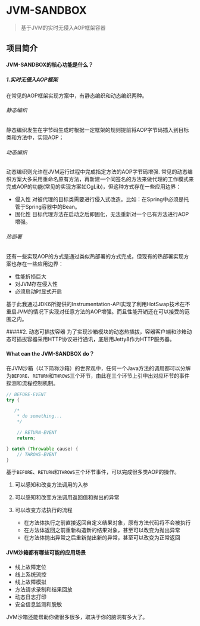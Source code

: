 # JVM-SANDBOX
>基于JVM的实时无侵入AOP框架容器

## 项目简介

#### JVM-SANDBOX的核心功能是什么？

##### 1.实时无侵入AOP框架
在常见的AOP框架实现方案中，有静态编织和动态编织两种。

###### 静态编织
静态编织发生在字节码生成时根据一定框架的规则提前将AOP字节码插入到目标类和方法中，实现AOP；
###### 动态编织
动态编织则允许在JVM运行过程中完成指定方法的AOP字节码增强.
常见的动态编织方案大多采用重命名原有方法，再新建一个同签名的方法来做代理的工作模式来完成AOP的功能(常见的实现方案如CgLib)，但这种方式存在一些应用边界：
- 侵入性
  对被代理的目标类需要进行侵入式改造。比如：在Spring中必须是托管于Spring容器中的Bean。
- 固化性
  目标代理方法在启动之后即固化，无法重新对一个已有方法进行AOP增强。

###### 热部署
还有一些实现AOP的方式是通过类似热部署的方式完成，但现有的热部署实现方案也存在一些应用边界：

- 性能折损巨大
- 对JVM存在侵入性
- 必须启动时显式开启

基于此我通过JDK6所提供的Instrumentation-API实现了利用HotSwap技术在不重启JVM的情况下实现对任意方法的AOP增强。而且性能开销还在可以接受的范围之内。

#####2. 动态可插拔容器
为了实现沙箱模块的动态热插拔，容器客户端和沙箱动态可插拔容器采用HTTP协议进行通讯，底层用Jetty8作为HTTP服务器。

#### What can the JVM-SANDBOX do？

在JVM沙箱（以下简称沙箱）的世界观中，任何一个Java方法的调用都可以分解为`BEFORE`、`RETURN`和`THROWS`三个环节，由此在三个环节上引申出对应环节的事件探测和流程控制机制。

```java
// BEFORE-EVENT
try {

   /*
    * do something...
    */

    // RETURN-EVENT
    return;

} catch (Throwable cause) {
    // THROWS-EVENT
}
```


基于`BEFORE`、`RETURN`和`THROWS`三个环节事件，可以完成很多类AOP的操作。

1. 可以感知和改变方法调用的入参
2. 可以感知和改变方法调用返回值和抛出的异常
3. 可以改变方法执行的流程

    - 在方法体执行之前直接返回自定义结果对象，原有方法代码将不会被执行
    - 在方法体返回之前重新构造新的结果对象，甚至可以改变为抛出异常
    - 在方法体抛出异常之后重新抛出新的异常，甚至可以改变为正常返回

#### JVM沙箱都有哪些可能的应用场景

- 线上故障定位
- 线上系统流控
- 线上故障模拟
- 方法请求录制和结果回放
- 动态日志打印
- 安全信息监测和脱敏

JVM沙箱还能帮助你做很多很多，取决于你的脑洞有多大了。


